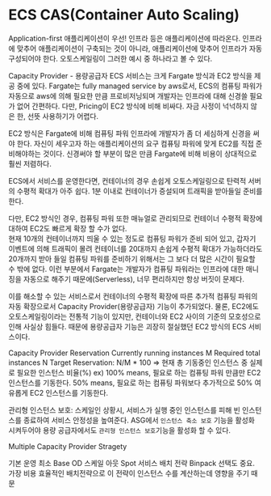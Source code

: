 # ECS CAS(Container Auto Scaling)

Application-first
애플리케이션이 우선! 인프라 등은 애플리케이션에 따라온다.
인프라에 맞추어 애플리케이션이 구축되는 것이 아니라, 애플리케이션에 맞추어 인프라가 자동 구성되어야 한다.
오토스케일링이 그러한 예시 중 하나라고 볼 수 있다.

Capacity Provider - 용량공급자
ECS 서비스는 크게 Fargate 방식과 EC2 방식을 제공 중에 있다.
Fargate는 fully managed service by aws로서, ECS의 컴퓨팅 파워가 자동으로 aws에 의해 필요한 만큼 프로비저닝되며 개발자는 인프라에 대해 신경쓸 필요가 없어 간편하다. 다만, Pricing이 EC2 방식에 비해 비싸다. 자금 사정이 넉넉하지 않은 한, 선뜻 사용하기가 어렵다.

EC2 방식은
Fargate에 비해 컴퓨팅 파워 인프라에 개발자가 좀 더 세심하게 신경을 써야 한다.
자신이 세우고자 하는 애플리케이션의 요구 컴퓨팅 파워에 맞게 EC2를 직접 준비해야하는 것이다.
신경써야 할 부분이 많은 만큼 Fargate에 비해 비용이 상대적으로 훨씬 저렴하다.

ECS에서 서비스를 운영한다면, 컨테이너의 경우 손쉽게 오토스케일링으로 탄력적 서버의 수평적 확대가 아주 쉽다. 1분 이내로 컨테이너가 증설되며 트래픽을 받아들일 준비를 한다.

다만, EC2 방식인 경우, 컴퓨팅 파워 또한 매뉴얼로 관리되므로 컨테이너 수평적 확장에 대하여 EC2도 빠르게 확장 할 수가 없다.  
현재 10개의 컨테이너까지 띄울 수 있는 정도로 컴퓨팅 파워가 준비 되어 있고, 갑자기 이벤트에 의해 트래픽이 몰려 컨테이너를 20대까지 손쉽게 수평적 확대가 가능하더라도 20개까지 받아 들일 컴퓨팅 파워를 준비하기 위해서는 그 보다 더 많은 시간이 필요할 수 밖에 없다.
이런 부분에서 Fargate는 개발자가 컴퓨팅 파워라는 인프라에 대한 매니징을 자동으로 해주기 때문에(Serverless), 너무 편리하지만 항상 버짓이 문제다.

이를 해소할 수 있는 서비스로서 컨테이너의 수평적 확장에 따른 추가적 컴퓨팅 파워의 자동 확장으로서 Capacity Provider(용량공급자) 기능이 추가되었다.
물론, EC2에도 오토스케일링이라는 전통적 기능이 있지만, 컨테이너와 EC2 사이의 기준의 모호성으로 인해 사실상 힘들다. 
때문에 용량공급자 기능은 괴장히 절실했던 EC2 방식의 ECS 서비스이다.

Capacity Provider Reservation
Currently running instances M
Required total instances N
Target Reservation: N/M * 100 => 현재 총 기동중인 인스턴스 중 실제로 필요한 인스턴스 비율(%)
ex) 
100% means, 필요로 하는 컴퓨팅 파워 만큼만 EC2 인스턴스를 기동한다.
50% means, 필요로 하는 컴퓨팅 파워보다 추가적으로 50% 여유롭게 EC2 인스턴스를 기동한다. 

관리형 인스턴스 보호: 스케일인 상황시, 서비스가 실행 중인 인스턴스를 피해 빈 인스턴스를 종료하여 서비스 안정성을 높여준다. ASG에서 `인스턴스 축소 보호` 기능을 활성화 시켜두어야 용량 공급자에서도 `관리형 인스턴스 보호`기능을 활성화 할 수 있다.

Multiple Capacity Provider Stragety

기본 운영 최소 Base OD
스케일 아웃 Spot
서비스 배치 전략 Binpack 선택도 중요. 가장 비용 효율적인 배치전략으로 이 전략이 인스턴스 수를 계산하는데 영향을 주기 때문

